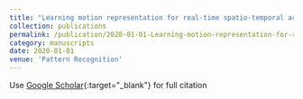 ```yaml
---
title: "Learning motion representation for real-time spatio-temporal action localization"
collection: publications
permalink: /publication/2020-01-01-Learning-motion-representation-for-real-time-spatio-temporal-action-localization
category: manuscripts
date: 2020-01-01
venue: 'Pattern Recognition'
---
```

Use [Google Scholar](https://scholar.google.com/scholar?q=Learning+motion+representation+for+real+time+spatio+temporal+action+localization){:target="_blank"} for full citation